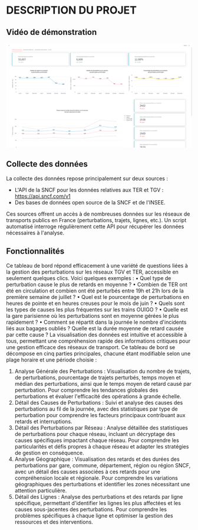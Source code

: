 # DESCRIPTION DU PROJET

## Vidéo de démonstration
[![Démonstration](image1.png)](https://youtu.be/vNuyLwfcpvA)

## Collecte des données

La collecte des données repose principalement sur deux sources :

- L'API de la SNCF pour les données relatives aux TER et TGV : https://api.sncf.com/v1
- Des bases de données open source de la SNCF et de l'INSEE.

Ces sources offrent un accès à de nombreuses données sur les réseaux de transports publics en France (perturbations, trajets, lignes, etc.). Un script automatisé interroge régulièrement cette API pour récupérer les données nécessaires à l'analyse.

## Fonctionnalités

Ce tableau de bord répond efficacement à une variété de questions liées à la gestion des perturbations sur les réseaux TGV et TER, accessible en seulement quelques clics. Voici quelques exemples :
•	Quel type de perturbation cause le plus de retards en moyenne ?
•	Combien de TER ont été en circulation et combien ont été perturbés entre 19h et 21h lors de la première semaine de juillet ?
•	Quel est le pourcentage de perturbations en heures de pointe et en heures creuses pour le mois de juin ?
•	Quels sont les types de causes les plus fréquentes sur les trains OUIGO ?
•	Quelle est la gare parisienne où les perturbations sont en moyenne gérées le plus rapidement ?
•	Comment se répartit dans la journée le nombre d'incidents liés aux bagages oubliés ? Quelle est la durée moyenne de retard causée par cette cause ?
La visualisation des données est intuitive et accessible à tous, permettant une compréhension rapide des informations critiques pour une gestion efficace des réseaux de transport. Ce tableau de bord se décompose en cinq parties principales, chacune étant modifiable selon une plage horaire et une période choisie :
1.	Analyse Générale des Perturbations : Visualisation du nombre de trajets, de perturbations, pourcentage de trajets perturbés, temps moyen et médian des perturbations, ainsi que le temps moyen de retard causé par perturbation. Pour comprendre les tendances globales des perturbations et évaluer l'efficacité des opérations à grande échelle.
2.	Détail des Causes de Perturbations : Suivi et analyse des causes des perturbations au fil de la journée, avec des statistiques par type de perturbation pour comprendre les facteurs principaux contribuant aux retards et interruptions.
3.	Détail des Perturbations par Réseau : Analyse détaillée des statistiques de perturbations pour chaque réseau, incluant un décryptage des causes spécifiques impactant chaque réseau. Pour comprendre les particularités et défis propres à chaque réseau et adapter les stratégies de gestion en conséquence.
4.	Analyse Géographique : Visualisation des retards et des durées des perturbations par gare, commune, département, région ou région SNCF, avec un détail des causes associées à ces retards pour une compréhension locale et régionale. Pour comprendre les variations géographiques des perturbations et identifier les zones nécessitant une attention particulière.
5.	Détail des Lignes : Analyse des perturbations et des retards par ligne spécifique, permettant d'identifier les lignes les plus affectées et les causes sous-jacentes des perturbations. Pour comprendre les problèmes spécifiques à chaque ligne et optimiser la gestion des ressources et des interventions.

